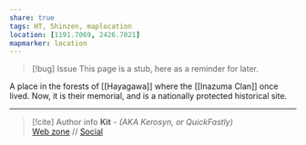 ```yaml
---
share: true
tags: HT, Shinzen, maplocation
location: [1191.7069, 2426.7021]
mapmarker: location
---
```

> [!bug] Issue
> This page is a stub, here as a reminder for later.

A place in the forests of [[Hayagawa]] where the [[Inazuma Clan]] once lived. Now, it is their memorial, and is a nationally protected historical site.

-----
> [!cite] Author info
> **Kit** - *(AKA Kerosyn, or QuickFastly)*\
> [Web zone](https://kerosyn.link) // [Social](https://m.tripulse.link/@kit)